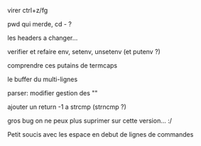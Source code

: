 virer ctrl+z/fg

pwd qui merde, cd - ?

les headers a changer...

verifier et refaire env, setenv, unsetenv (et putenv ?)

comprendre ces putains de termcaps

le buffer du multi-lignes

parser: modifier gestion des ""

ajouter un return -1 a strcmp (strncmp ?)

gros bug on ne peux plus suprimer sur cette version... :/

Petit soucis avec les espace en debut de lignes de commandes
